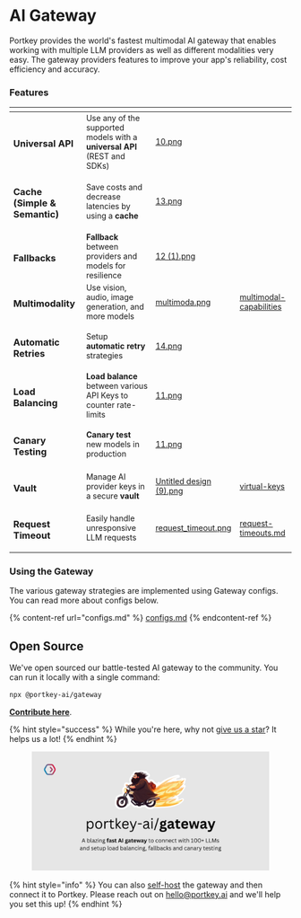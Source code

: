 # AI Gateway

Portkey provides the world's fastest multimodal AI gateway that enables working with multiple LLM providers as well as different modalities very easy. The gateway providers features to improve your app's reliability, cost efficiency and accuracy.

### **Features**

<table data-view="cards"><thead><tr><th></th><th></th><th data-hidden data-card-cover data-type="files"></th><th data-hidden data-card-target data-type="content-ref"></th></tr></thead><tbody><tr><td><h3>Universal API</h3></td><td>Use any of the supported models with a <strong>universal API</strong> (REST and SDKs)</td><td><a href="../../.gitbook/assets/10.png">10.png</a></td><td></td></tr><tr><td><h3>Cache (Simple &#x26; Semantic)</h3></td><td>Save costs and decrease latencies by using a <strong>cache</strong></td><td><a href="../../.gitbook/assets/13.png">13.png</a></td><td></td></tr><tr><td><h3>Fallbacks</h3></td><td><strong>Fallback</strong> between providers and models for resilience</td><td><a href="../../.gitbook/assets/12 (1).png">12 (1).png</a></td><td></td></tr><tr><td><h3>Multimodality</h3></td><td>Use vision, audio, image generation, and more models</td><td><a href="../../.gitbook/assets/multimoda.png">multimoda.png</a></td><td><a href="multimodal-capabilities/">multimodal-capabilities</a></td></tr><tr><td><h3>Automatic Retries</h3></td><td>Setup <strong>automatic retry</strong> strategies</td><td><a href="../../.gitbook/assets/14.png">14.png</a></td><td></td></tr><tr><td><h3>Load Balancing</h3></td><td><strong>Load balance</strong> between various API Keys to counter rate-limits</td><td><a href="../../.gitbook/assets/11.png">11.png</a></td><td></td></tr><tr><td><h3>Canary Testing</h3></td><td><strong>Canary test</strong> new models in production</td><td><a href="../../.gitbook/assets/11.png">11.png</a></td><td></td></tr><tr><td><h3>Vault</h3></td><td>Manage AI provider keys in a secure <strong>vault</strong></td><td><a href="../../.gitbook/assets/Untitled design (9).png">Untitled design (9).png</a></td><td><a href="virtual-keys/">virtual-keys</a></td></tr><tr><td><h3>Request Timeout</h3></td><td>Easily handle unresponsive LLM requests</td><td><a href="../../.gitbook/assets/request_timeout.png">request_timeout.png</a></td><td><a href="request-timeouts.md">request-timeouts.md</a></td></tr></tbody></table>

### Using the Gateway

The various gateway strategies are implemented using Gateway configs. You can read more about configs below.

{% content-ref url="configs.md" %}
[configs.md](configs.md)
{% endcontent-ref %}

## Open Source

We've open sourced our battle-tested AI gateway to the community. You can run it locally with a single command:

```bash
npx @portkey-ai/gateway
```

[**Contribute here**](https://github.com/portkey-ai/gateway).

{% hint style="success" %}
While you're here, why not [give us a star](https://git.new/ai-gateway-docs)? It helps us a lot!
{% endhint %}

<figure><img src="../../.gitbook/assets/Rubeus Social Share (2).png" alt=""><figcaption></figcaption></figure>

{% hint style="info" %}
You can also [self-host](https://github.com/Portkey-AI/gateway/blob/main/docs/installation-deployments.md) the gateway and then connect it to Portkey. Please reach out on hello@portkey.ai and we'll help you set this up!
{% endhint %}
